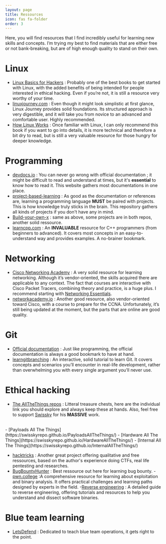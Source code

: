 ```yaml
---
layout: page
title: Ressources
icon: fas fa-folder
order: 3
---
```

Here, you will find resources that I find incredibly useful for learning new skills and concepts. I’m trying my best to find materials that are either free or not bank-breaking, but are of high enough quality to stand on their own.

# Linux

- [Linux Basics for Hackers](https://nostarch.com/linuxbasicsforhackers) : Probably one of the best books to get started with Linux, with the added benefits of being intended for people interested in ethical hacking. Even if you’re not, it is still a resource very worthy of your time.
- [linuxjourney.com](https://linuxjourney.com/) : Even though it might look simplistic at first glance, Linux Journey provides solid foundations. Its structured approach is very digestible, and it will take you from novice to an advanced and comfortable user. Highly recommended.
- [How Linux Works](https://nostarch.com/howlinuxworks3) : Once familiar with Linux, I can only recommend this book if you want to go into details, it is more technical and therefore a bit dry to read, but is still a very valuable resource for those hungry for deeper knowledge.

# Programming
- [devdocs.io](https://devdocs.io/) : You can never go wrong with official documentation ; it might be difficult to read and understand at times, but it's **essential** to know how to read it. This website gathers most documentations in one place.
- [project-based-learning](https://github.com/practical-tutorials/project-based-learning) : As good as the documentation or references are, learning a programming language **MUST** be paired with projects. This is how knowledge truly sticks in the brain. This repository gathers all kinds of projects if you don't have any in mind.
- [Build-your-own-x](https://github.com/codecrafters-io/build-your-own-x) : same as above, some projects are in both repos, another solid ressource.
- [learncpp.com](https://www.learncpp.com/) : An **INVALUABLE** resource for C++ programmers (from beginners to advanced). It covers most concepts in an easy-to-understand way and provides examples. A no-brainer bookmark.


# Networking
- [Cisco Networking Academy](https://www.netacad.com/) : A very solid resource for learning networking. Although it’s vendor-oriented, the skills acquired there are applicable to any context. The fact that courses are interactive with Cisco Packet Tracers, combining theory and practice, is a huge plus. I recommend starting with [Networking Essentials](https://www.netacad.com/courses/networking/networking-essentials).
- [networkacademy.io](https://www.networkacademy.io/) : Another good resource, also vendor-oriented toward Cisco, with a course to prepare for the CCNA. Unfortunately, it’s still being updated at the moment, but the parts that are online are good quality.

# Git

- [Official documentation](https://devdocs.io/git/) : Just like programming, the official documentation is always a good bookmark to have at hand.
- [learngitbranching](https://learngitbranching.js.org/) : An interactive, solid tutorial to learn Git. It covers concepts and scenarios you’ll encounter in real-life development, rather than overwhelming you with every single argument you’ll never use.

# Ethical hacking

- [The AllTheThings repos](https://github.com/swisskyrepo) : Litteral treasure chests, here are the individual link you should explore and always keep these at hands. Also, feel free to support [Swissky](https://github.com/swisskyrepo) for his **MASSIVE** work.
<br>
    - [Payloads All The Things](https://swisskyrepo.github.io/PayloadsAllTheThings/)
    - [Hardware All The Things](https://swisskyrepo.github.io/HardwareAllTheThings/)
    - [Internal All The Things](https://swisskyrepo.github.io/InternalAllTheThings/)

- [hacktricks](https://book.hacktricks.xyz/) : Another great project offering qualitative and free ressources, based on the author's experience doing CTFs, real life pentesting and researches.
- [BugBountyHunter](https://www.bugbountyhunter.com/getting-started/) : Best ressource out here for learning bug bounty.
-[pwn.college](https://pwn.college/) :A comprehensive resource for learning about exploitation and binary analysis. It offers practical challenges and learning paths designed by experts in the field.
-[Reverse engineering](https://0xinfection.github.io/reversing/) : A detailed guide to reverse engineering, offering tutorials and resources to help you understand and dissect software binaries.

# Blue team learning

- [LetsDefend](https://app.letsdefend.io/) : Dedicated to teach blue team operations, it gets right to the point.